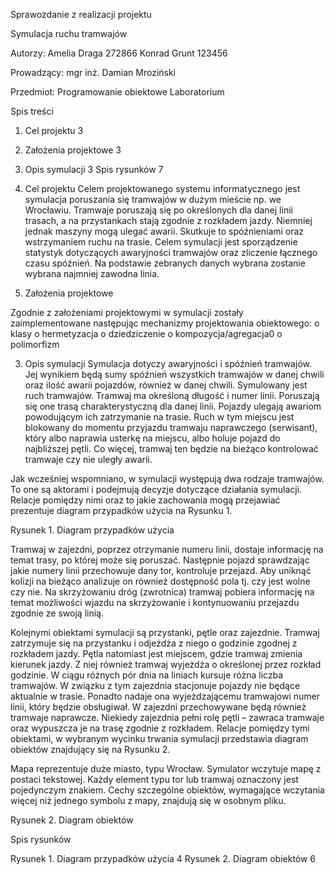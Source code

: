 

Sprawozdanie z realizacji projektu

Symulacja ruchu tramwajów



Autorzy:
Amelia Draga 272866
Konrad Grunt 123456	


Prowadzący:
mgr inż. Damian Mroziński

Przedmiot:
Programowanie obiektowe
Laboratorium




Spis treści

1.	Cel projektu		3
2.	Założenia projektowe	3
3.	Opis symulacji		3
                  Spis rysunków		7


1.	Cel projektu
Celem projektowanego systemu informatycznego jest symulacja poruszania się tramwajów w dużym mieście np. we Wrocławiu. Tramwaje poruszają się po określonych dla danej linii trasach, a na przystankach stają zgodnie z rozkładem jazdy. Niemniej jednak maszyny mogą ulegać awarii. Skutkuje to spóźnieniami oraz wstrzymaniem ruchu na trasie. Celem symulacji jest sporządzenie statystyk dotyczących awaryjności tramwajów oraz zliczenie łącznego czasu spóźnień. Na podstawie zebranych danych wybrana zostanie wybrana najmniej zawodna linia. 

2.	Założenia projektowe

Zgodnie z założeniami projektowymi w symulacji zostały zaimplementowane następując mechanizmy projektowania obiektowego:
o	klasy
o	hermetyzacja
o	dziedziczenie
o	kompozycja/agregacja0
o	polimorfizm

3.	Opis symulacji
Symulacja dotyczy awaryjności i spóźnień tramwajów. Jej wynikiem będą sumy spóźnień wszystkich tramwajów w danej chwili oraz ilość awarii pojazdów, również w danej chwili. 
Symulowany jest ruch tramwajów. Tramwaj ma określoną długość i numer linii. Poruszają się one trasą charakterystyczną dla danej linii. Pojazdy ulegają awariom powodującym ich zatrzymanie na trasie. Ruch w tym miejscu jest blokowany do momentu przyjazdu tramwaju naprawczego (serwisant), który albo naprawia usterkę na miejscu, albo holuje pojazd do najbliższej pętli. Co więcej, tramwaj ten będzie na bieżąco kontrolować tramwaje czy nie uległy awarii.

Jak wcześniej wspomniano, w symulacji występują dwa rodzaje tramwajów. To one są aktorami i podejmują decyzje dotyczące działania symulacji. Relacje pomiędzy nimi oraz to jakie zachowania mogą przejawiać prezentuje diagram przypadków użycia na Rysunku 1. 

 
Rysunek 1. Diagram przypadków użycia

Tramwaj w zajezdni, poprzez otrzymanie numeru linii, dostaje informację na temat trasy, po której może się poruszać. Następnie pojazd sprawdzając jakie numery linii przechowuje dany tor, kontroluje przejazd. Aby uniknąć kolizji na bieżąco analizuje on również dostępność pola tj. czy jest wolne czy nie. Na skrzyżowaniu dróg (zwrotnica) tramwaj pobiera informację na temat możliwości wjazdu na skrzyżowanie i kontynuowaniu przejazdu zgodnie ze swoją linią.

Kolejnymi obiektami symulacji są przystanki, pętle oraz zajezdnie. Tramwaj zatrzymuje się na przystanku i odjeżdża z niego o godzinie zgodnej z rozkładem jazdy. Pętla natomiast jest miejscem, gdzie tramwaj zmienia kierunek jazdy. Z niej również tramwaj wyjeżdża o określonej przez rozkład godzinie. W ciągu różnych pór dnia na liniach kursuje różna liczba tramwajów. W związku z tym zajezdnia stacjonuje pojazdy nie będące aktualnie w trasie. Ponadto nadaje ona wyjeżdzającemu tramwajowi numer linii, który będzie obsługiwał. W zajezdni przechowywane będą również tramwaje naprawcze. Niekiedy zajezdnia pełni rolę pętli – zawraca tramwaje oraz wypuszcza je na trasę zgodnie z rozkładem. Relacje pomiędzy tymi obiektami, w wybranym wycinku trwania symulacji przedstawia diagram obiektów znajdujący się na Rysunku 2.

Mapa reprezentuje duże miasto, typu Wrocław. Symulator wczytuje mapę z postaci tekstowej. Każdy element typu tor lub tramwaj oznaczony jest pojedynczym znakiem. Cechy szczególne obiektów, wymagające wczytania więcej niż jednego symbolu z mapy, znajdują się w osobnym pliku.
 
 
 
Rysunek 2. Diagram obiektów 
 
Spis rysunków

Rysunek 1. Diagram przypadków użycia	4
Rysunek 2. Diagram obiektów	6

